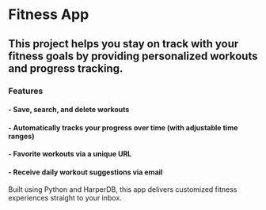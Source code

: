 # Fitness App
## This project helps you stay on track with your fitness goals by providing personalized workouts and progress tracking.
### Features    
#### - Save, search, and delete workouts 
#### - Automatically tracks your progress over time (with adjustable time ranges)
#### - Favorite workouts via a unique URL
#### - Receive daily workout suggestions via email

Built using Python and HarperDB, this app delivers customized fitness experiences straight to your inbox.
